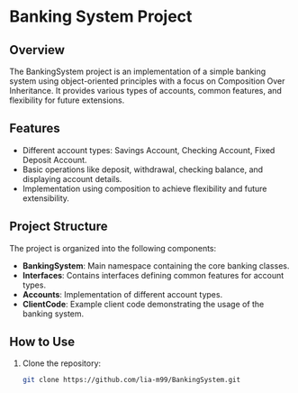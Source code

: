 # Banking System Project

## Overview

The BankingSystem project is an implementation of a simple banking system using object-oriented principles with a focus on Composition Over Inheritance. It provides various types of accounts, common features, and flexibility for future extensions.

## Features

- Different account types: Savings Account, Checking Account, Fixed Deposit Account.
- Basic operations like deposit, withdrawal, checking balance, and displaying account details.
- Implementation using composition to achieve flexibility and future extensibility.

## Project Structure

The project is organized into the following components:

- **BankingSystem**: Main namespace containing the core banking classes.
- **Interfaces**: Contains interfaces defining common features for account types.
- **Accounts**: Implementation of different account types.
- **ClientCode**: Example client code demonstrating the usage of the banking system.

## How to Use

1. Clone the repository:

   ```bash
   git clone https://github.com/lia-m99/BankingSystem.git
